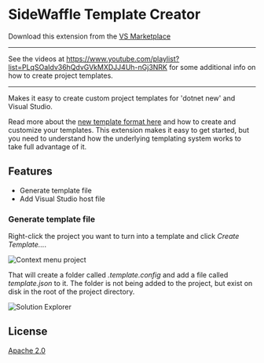 # SideWaffle Template Creator

Download this extension from the [VS Marketplace](https://marketplace.visualstudio.com/items?itemName=Sayed-Ibrahim-Hashimi.SidewaffleCreator2017)

---------------------------------------

See the videos at https://www.youtube.com/playlist?list=PLqSOaIdv36hQdvGVkMXDJJ4Uh-nGj3NRK for some additional info on how to create project templates.

---------------------------------------

Makes it easy to create custom project templates for 'dotnet new' and Visual Studio.

Read more about the [new template format here](https://blogs.msdn.microsoft.com/dotnet/2017/04/02/how-to-create-your-own-templates-for-dotnet-new/) and how to create and customize your templates. This extension makes it easy to get started, but you need to understand how the underlying templating system works to take full advantage of it.

## Features

- Generate template file
- Add Visual Studio host file

### Generate template file
Right-click the project you want to turn into a template and click *Create Template...*.

![Context menu project](art/context-menu-project.png)

That will create a folder called *.template.config* and add a file called *template.json* to it. The folder is not being added to the project, but exist on disk in the root of the project directory.

![Solution Explorer](art/solution-explorer.png)

## License
[Apache 2.0](LICENSE)
